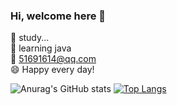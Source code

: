 ### Hi, welcome here 👋

 🔭 study...<br>
 🌱 learning java<br>
 💬 51691614@qq.com<br>
 😄 Happy every day!<br>
 
![Anurag's GitHub stats](https://github-readme-stats.vercel.app/api?username=HaonanQiu&show_icons=true&theme=synthwave)
[![Top Langs](https://github-readme-stats.vercel.app/api/top-langs/?username=HaonanQiu&layout=compact)](https://github.com/anuraghazra/github-readme-stats)
